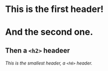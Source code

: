 # This is the first header!

# And the second one.

## Then a `<h2>` headeer

###### This is the smallest header, a `<h6>` header.
